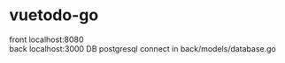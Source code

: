 # vuetodo-go
front localhost:8080 <br>
back localhost:3000
DB postgresql connect in back/models/database.go

